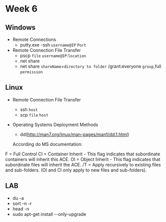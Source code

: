 # Week 6
## Windows
* Remote Connections
	* putty.exe -ssh `username@IP` `Port`
* Remote Connection File Transfer
	* pscp `file` `username@IP`:`location`
	* net share
	* net share `shareName`=`directory to folder` /grant:everyone `group`,full `permission`
## Linux
* Remote Connection File Transfer
	* ssh `host`
	* scp `file` `host`
* Operating Systems Deployment Methods
	* dd(http://man7.org/linux/man-pages/man1/dd.1.html)

	According do MS documentation:

F = Full Control
CI = Container Inherit - This flag indicates that subordinate containers will inherit this ACE.
OI = Object Inherit - This flag indicates that subordinate files will inherit the ACE.
/T = Apply recursively to existing files and sub-folders. (OI and CI only apply to new files and sub-folders). 

## LAB
* du -a
* sort -n -r
* head -n
*  sudo apt-get install --only-upgrade
